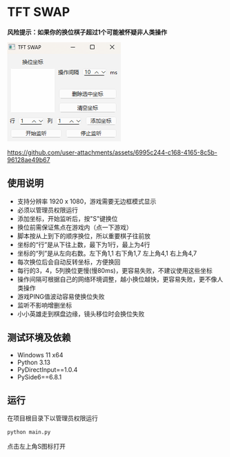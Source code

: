 # TFT SWAP

**风险提示：如果你的换位棋子超过1个可能被怀疑非人类操作**

![云顶一键换位](img/ui.png)

https://github.com/user-attachments/assets/6995c244-c168-4165-8c5b-96128ae49b67

## 使用说明

- 支持分辨率 1920 x 1080，游戏需要无边框模式显示
- 必须以管理员权限运行
- 添加坐标，开始监听后，按"S"键换位
- 换位前需保证焦点在游戏内（点一下游戏）
- 脚本按从上到下的顺序换位，所以重要棋子往前放
- 坐标的“行”是从下往上数，最下为1行，最上为4行
- 坐标的“列”是从左向右数。左下角1,1 右下角1,7 左上角4,1 右上角4,7
- 每次换位后会自动反转坐标，方便换回
- 每行的3，4，5列换位更慢(慢80ms)，更容易失败，不建议使用这些坐标
- 操作间隔可根据自己的网络环境调整，越小换位越快，更容易失败，更不像人类操作
- 游戏PING值波动容易使换位失败
- 监听不影响增删坐标
- 小小英雄走到棋盘边缘，镜头移位时会换位失败

## 测试环境及依赖

- Windows 11 x64
- Python 3.13
- PyDirectInput==1.0.4
- PySide6==6.8.1

##  运行

在项目根目录下以管理员权限运行
```bash
python main.py
```
点击左上角S图标打开
